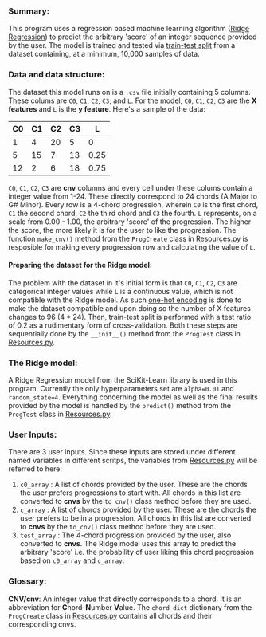 ### Summary:
This program uses a regression based machine learning algorithm ([Ridge Regression][1]) to predict the arbitrary 'score' of an integer sequence provided by the user. The model is trained and tested via [train-test split][2] from a dataset containing, at a minimum, 10,000 samples of data.

### Data and data structure:
The dataset this model runs on is a `.csv` file initially containing 5 columns. These colums are `C0`, `C1`, `C2`, `C3`, and `L`. For the model, `C0`, `C1`, `C2`, `C3` are the **X features** and `L` is the **y feature**. Here's a sample of the data:

|C0|C1|C2|C3|L|
|--|--|--|--|-|
| 1| 4|20| 5|0|
| 5|15| 7|13|0.25|
|12| 2| 6|18|0.75|

`C0`, `C1`, `C2`, `C3` are **cnv** columns and every cell under these colums contain a integer value from 1-24. These 
directly correspond to 24 chords (A Major to G# Minor). Every row is a 4-chord progression, wherein `C0` is the first chord, `C1` the second chord, `C2` the third chord and `C3` the fourth. 
`L` represents, on a scale from 0.00 - 1.00, the arbitrary 'score' of the progression. The higher the score, the more likely it is for the user to like the progression.
The function `make_cnv()` method from the `ProgCreate` class in [Resources.py][4] is resposible for making every progression row and calculating the value of `L`.

#### Preparing the dataset for the Ridge model:
The problem with the dataset in it's initial form is that `C0`, `C1`, `C2`, `C3` are categorical integer values while `L` is a continuous value, which is not compatible with the Ridge model. As such [one-hot encoding][3] is done to make the dataset compatible and upon doing so the number of X features changes to 96 (4 * 24). Then, train-test split is performed with a test ratio of 0.2 as a rudimentary form of cross-validation. Both these steps are sequentially done by the `__init__()` method from the `ProgTest` class in [Resources.py][4].

### The Ridge model:
A Ridge Regression model from the SciKit-Learn library is used in this program. Currently the only hyperparameters set are `alpha=0.01` and `random_state=4`. Everything concerning the model as well as the final results provided by the model is handled by the `predict()` method from the `ProgTest` class in [Resources.py][4].

### User Inputs:
There are 3 user inputs. Since these inputs are stored under different named variables in different scritps, the variables from [Resources.py][4] will be referred to here:
1. `c0_array` :  A list of chords provided by the user. These are the chords the user prefers progressions to start with. All chords in this list are converted to **cnvs** by the `to_cnv()` class method before they are used.
2. `c_array` : A list of chords provided by the user. These are the chords the user prefers to be in a progression. All chords in this list are converted to **cnvs** by the `to_cnv()` class method before they are used.
3. `test_array` : The 4-chord progression provided by the user, also converted to **cnvs**. The Ridge model uses this array to predict the arbitrary 'score' i.e. the probability of user liking this chord progression based on `c0_array` and `c_array`.


### Glossary:
**CNV/cnv**: An integer value that directly corresponds to a chord. It is an abbreviation for **C**hord-**N**umber **V**alue. The `chord_dict` dictionary from the `ProgCreate` class in [Resources.py][4] contains all chords and their corresponding cnvs.

[1]: https://scikit-learn.org/stable/modules/generated/sklearn.linear_model.Ridge.html
[2]: https://scikit-learn.org/stable/modules/generated/sklearn.model_selection.train_test_split.html
[3]: https://scikit-learn.org/stable/modules/generated/sklearn.preprocessing.OneHotEncoder.html
[4]: Resources.py
